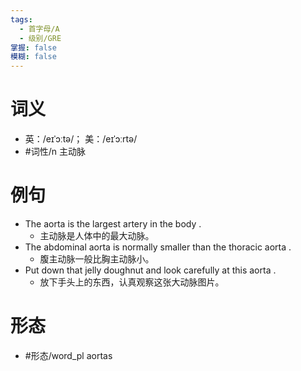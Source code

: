 ```yaml
---
tags:
  - 首字母/A
  - 级别/GRE
掌握: false
模糊: false
---
```

# 词义
- 英：/eɪˈɔːtə/； 美：/eɪˈɔːrtə/
- #词性/n  主动脉
# 例句
- The aorta is the largest artery in the body .
	- 主动脉是人体中的最大动脉。
- The abdominal aorta is normally smaller than the thoracic aorta .
	- 腹主动脉一般比胸主动脉小。
- Put down that jelly doughnut and look carefully at this aorta .
	- 放下手头上的东西，认真观察这张大动脉图片。
# 形态
- #形态/word_pl aortas
